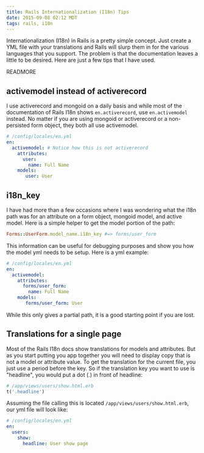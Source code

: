 ```yaml
---
title: Rails Internationalization (I18n) Tips
date: 2015-09-08 02:12 MDT
tags: rails, i18n
---
```


Internationalization (I18n) in Rails is a pretty simple concept. Just create a YML
file with your translations and Rails will slurp them in for the various languages
that you support. The problem is that the documentation leaves a little to be desired.
Here are just a few tips that I have used.

READMORE

## activemodel instead of activerecord

I use activerecord and mongoid on a daily basis and while most of the documentation
of Rails I18n shows `en.activerecord`, use `en.activemodel` instead. No matter if
you are using mongoid or activerecord or a non-persisted form object, they both all
use activemodel.

```yml
# /config/locales/en.yml
en:
  activemodel: # Notice how this is not activerecord
    attributes:
      user:
        name: Full Name
    models:
       user: User
```

## i18n_key

I have had more than a few occasions where I was wondering what the i18n path was
for an attribute on a form object, mongoid model, and active model. Here is a
simple helper to get the model portion of the path:

```rb
Forms::UserForm.model_name.i18n_key #=> forms/user_form
```

This information can be useful for debugging purposes and show you how the model
yml needs to be setup. Here is a yml example:

```yml
# /config/locales/en.yml
en:
  activemodel:
    attributes:
      forms/user_form:
        name: Full Name
    models:
       forms/user_form: User
```

While this only gives a partial path, it is a good starting point if you are lost.

## Translations for a single page

Most of the Rails I18n docs show translations for models and attributes. But as
you start putting you app together you will need to display copy that is not a
model or attribute value. To get the translation for the current file, you just
use a period before the key. So if the translation key you want to use is "headline",
you would put a dot (.) in front of headline:

```rb
# /app/views/users/show.html.erb
t('.headline')
```

Assuming the file calling this is located `/app/views/users/show.html.erb`, our yml
file will look like:

```yml
# /config/locales/en.yml
en:
  users:
    show:
      headline: User show page
```
